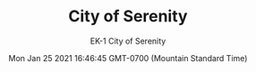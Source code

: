 ---
category: "wall_covering"
date: "Mon Jan 25 2021 16:46:45 GMT-0700 (Mountain Standard Time)"
description: "null"
designer: "Erin Kaya"
href: "https://www.areaenvironments.com/erin-kaya"
image_primary: "./img/EK+1+CityOfSerenity+Art.jpg"
image_secondary: "./img/EK+City+of+Serenity+Interior.jpg"
image_thumb: "./img/Erin+Kaya.png"
manufacturer: "Area Environments"
slug: "/manufacturers/area_environments/wall_covering/city_of_serenity"
subtitle: "EK-1 City of Serenity"
tags:
  - "area_environments"
  - "wall_covering"
title: "City of Serenity"
---